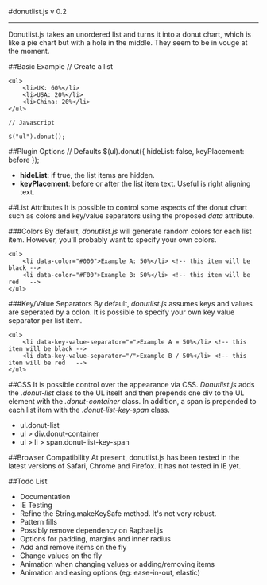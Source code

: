 
#donutlist.js
v 0.2

----

Donutlist.js takes an unordered list and turns it into a donut chart, which is like a pie chart but with a hole in the middle. They seem to be in vouge at the moment. 


##Basic Example
	// Create a list
	
	<ul>
		<li>UK: 60%</li>
		<li>USA: 20%</li>
		<li>China: 20%</li>
	</ul>
	
	// Javascript
	
	$("ul").donut();
	
##Plugin Options
	// Defaults
	$(ul).donut({
		hideList: false,
		keyPlacement: before
	});
	
- __hideList__: if true, the list items are hidden.  
- __keyPlacement__: before or after the list item text. Useful is right aligning text.

##List Attributes
It is possible to control some aspects of the donut chart such as colors and key/value separators using the proposed _data_ attribute.

###Colors
By default, _donutlist.js_ will generate random colors for each list item. However, you'll probably want to specify your own colors.
 
	<ul>
		<li data-color="#000">Example A: 50%</li> <!-- this item will be black -->
		<li data-color="#F00">Example B: 50%</li> <!-- this item will be red   -->
	</ul>
	
###Key/Value Separators
By default, _donutlist.js_ assumes keys and values are seperated by a colon. It is possible to specify your own key value separator per list item.

	<ul>
		<li data-key-value-separator="=">Example A = 50%</li> <!-- this item will be black -->
		<li data-key-value-separator="/">Example B / 50%</li> <!-- this item will be red   -->
	</ul>

##CSS
It is possible control over the appearance via CSS. _Donutlist.js_ adds the _.donut-list_ class to the UL itself and then prepends one div to the UL element with the _.donut-container_ class. In addition, a span is prepended to each list item with the _.donut-list-key-span_ class.

- ul.donut-list
- ul > div.donut-container
- ul > li > span.donut-list-key-span

##Browser Compatibility
At present, donutlist.js has been tested in the latest versions of Safari, Chrome and Firefox. It has not tested in IE yet. 



##Todo List  

- Documentation
- IE Testing
- Refine the String.makeKeySafe method. It's not very robust. 
- Pattern fills
- Possibly remove dependency on Raphael.js
- Options for padding, margins and inner radius
- Add and remove items on the fly
- Change values on the fly
- Animation when changing values or adding/removing items
- Animation and easing options (eg: ease-in-out, elastic)
	 
